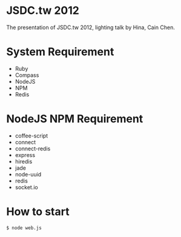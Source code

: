 JSDC.tw 2012
============

The presentation of JSDC.tw 2012, lighting talk by Hina, Cain Chen.

System Requirement
==================

*   Ruby
*   Compass
*   NodeJS
*   NPM
*   Redis

NodeJS NPM Requirement
======================

*   coffee-script
*   connect
*   connect-redis 
*   express
*   hiredis
*   jade
*   node-uuid
*   redis 
*   socket.io

How to start
============

`$ node web.js`


